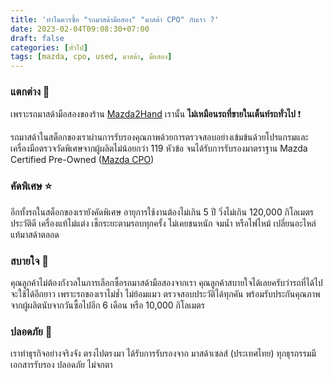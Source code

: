 ```yaml
---
title: 'ทำไมควรซื้อ "รถมาสด้ามือสอง" "มาสด้า CPO" กับเรา ?'
date: 2023-02-04T09:08:30+07:00
draft: false
categories: [ทั่วไป]
tags: [mazda, cpo, used, มาสด้า, มือสอง]
---
```


### แตกต่าง 🚗

เพราะรถมาสด้ามือสองของร้าน [Mazda2Hand](https://www.mazda2hand.com) เรานั้น **ไม่เหมือนรถที่ขายในเต็นท์รถทั่วไป** ❗️

รถมาสด้าในสต็อกของเราผ่านการรับรองคุณภาพด้วยการตรวจสอบอย่างเข้มข้นด้วยโปรแกรมและเครื่องมือตรวจวัดพิเศษจากผู้ผลิตไม่น้อยกว่า 119 หัวข้อ จนได้รับการรับรองมาตราฐาน Mazda Certified Pre-Owned ([Mazda CPO](https://www.mazda.co.th/certified-pre-owned/mazda-certified-pre-owned/))

### คัดพิเศษ ⭐

อีกทั้งรถในสต็อกของเรายังคัดพิเศษ อายุการใช้งานต้องไม่เกิน 5 ปี วิ่งไม่เกิน 120,000 กิโลเมตร ประวัติดี เครื่องแท้ไม่แต่ง เช็กระยะตามรอบทุกครั้ง ไม่เคยชนหนัก จมน้ำ หรือไฟไหม้ เปลี่ยนอะไหล่แท้มาสด้าตลอด

### สบายใจ 🧡

คุณลูกค้าไม่ต้องกังวลในการเลือกซื้อรถมาสด้ามือสองจากเรา คุณลูกค้าสบายใจได้เลยครับว่ารถที่ได้ไป จะใช้ได้อีกยาว เพราะรถของเราไม่ช้ำ ไม่ย้อมแมว ตรวจสอบประวัติได้ทุกคัน พร้อมรับประกันคุณภาพจากผู้ผลิตนับจากวันซื้อไปอีก 6 เดือน หรือ 10,000 กิโลเมตร

### ปลอดภัย 🤝

เราทำธุรกิจอย่างจริงจัง ตรงไปตรงมา ได้รับการรับรองจาก มาสด้าเซลส์ (ประเทศไทย) ทุกธุรกรรมมีเอกสารรับรอง ปลอดภัย ไม่จกตา

<!--more-->
